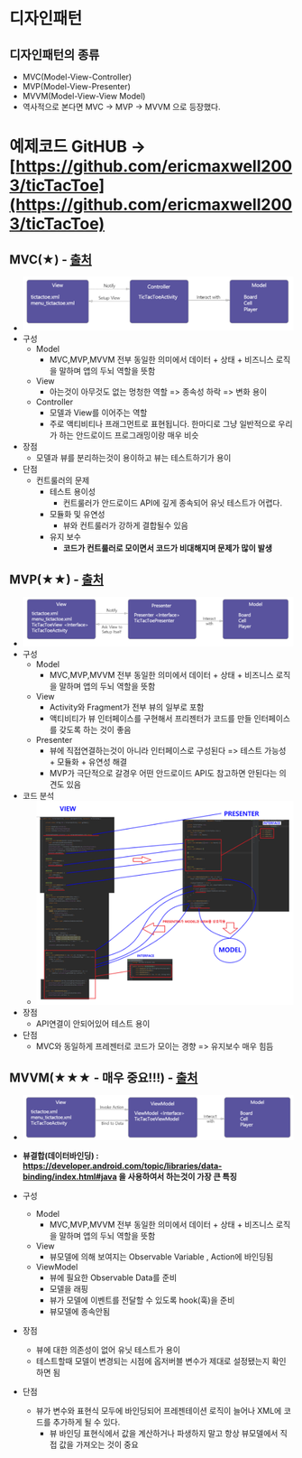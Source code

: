 디자인패턴
===
디자인패턴의 종류
---
* MVC(Model-View-Controller)
* MVP(Model-View-Presenter)
* MVVM(Model-View-View Model)
* 역사적으로 본다면 MVC -> MVP -> MVVM 으로 등장했다.

# 예제코드 GitHUB -> [https://github.com/ericmaxwell2003/ticTacToe](https://github.com/ericmaxwell2003/ticTacToe)
MVC(★) - [출처](https://academy.realm.io/kr/posts/eric-maxwell-mvc-mvp-and-mvvm-on-android/)
---
* ![](/img/MVC.png)
* 구성
  * Model
    * MVC,MVP,MVVM 전부 동일한 의미에서 데이터 + 상태 + 비즈니스 로직을 말하며 앱의 두뇌 역할을 뜻함
  * View
    * 아는것이 아무것도 없는 멍청한 역할 => 종속성 하락 => 변화 용이
  * Controller
    * 모델과 View를 이어주는 역할
    * 주로 액티비티나 프래그먼트로 표현됩니다. 한마디로 그냥 일반적으로 우리가 하는 안드로이드 프로그래밍이랑 매우 비슷
* 장점
  * 모델과 뷰를 분리하는것이 용이하고 뷰는 테스트하기가 용이
* 단점
  * 컨트룰러의 문제
    * 테스트 용이성
      * 컨트룰러가 안드로이드 API에 깊게 종속되어 유닛 테스트가 어렵다.
    * 모듈화 및 유연성
      * 뷰와 컨트룰러가 강하게 결합될수 있음
    * 유지 보수
      * **코드가 컨트룰러로 모이면서 코드가 비대해지며 문제가 많이 발생**
      
MVP(★★) - [출처](https://academy.realm.io/kr/posts/eric-maxwell-mvc-mvp-and-mvvm-on-android/)
---
* ![](/img/MVP.png)
* 구성
  * Model
    * MVC,MVP,MVVM 전부 동일한 의미에서 데이터 + 상태 + 비즈니스 로직을 말하며 앱의 두뇌 역할을 뜻함
  * View
    * Activity와 Fragment가 전부 뷰의 일부로 포함
    * 액티비티가 뷰 인터페이스를 구현해서 프리젠터가 코드를 만들 인터페이스를 갖도록 하는 것이 좋음
  * Presenter
    * 뷰에 직접연결하는것이 아니라 인터페이스로 구성된다 => 테스트 가능성 + 모듈화 + 유연성 해결
    * MVP가 극단적으로 갈경우 어떤 안드로이드 API도 참고하면 안된다는 의견도 있음
* 코드 분석
  * ![](/img/MVPCODE.png)
* 장점
  * API연결이 안되어있어 테스트 용이
* 단점
  * MVC와 동일하게 프레젠터로 코드가 모이는 경향 => 유지보수 매우 힘듬
  
MVVM(★★★ - 매우 중요!!!) - [출처](https://academy.realm.io/kr/posts/eric-maxwell-mvc-mvp-and-mvvm-on-android/)
---
* ![](/img/MVVM.png)
* **뷰결합(데이터바인딩) : https://developer.android.com/topic/libraries/data-binding/index.html#java 을 사용하여서 하는것이 가장 큰 특징**

* 구성
  * Model
    * MVC,MVP,MVVM 전부 동일한 의미에서 데이터 + 상태 + 비즈니스 로직을 말하며 앱의 두뇌 역할을 뜻함 
  * View
    * 뷰모델에 의해 보여지는 Observable Variable , Action에 바인딩됨
  * ViewModel
    * 뷰에 필요한 Observable Data를 준비
    * 모델을 래핑
    * 뷰가 모델에 이벤트를 전달할 수 있도록 hook(훅)을 준비
    * 뷰모델에 종속안됨
* 장점
  * 뷰에 대한 의존성이 없어 유닛 테스트가 용이
  * 테스트할때 모델이 변경되는 시점에 옵저버블 변수가 제대로 설정됐는지 확인하면 됨
* 단점
  * 뷰가 변수와 표현식 모두에 바인딩되어 프레젠테이션 로직이 늘어나 XML에 코드를 추가하게 될 수 있다.
    * 뷰 바인딩 표현식에서 값을 계산하거나 파생하지 말고 항상 뷰모델에서 직접 값을 가져오는 것이 중요
